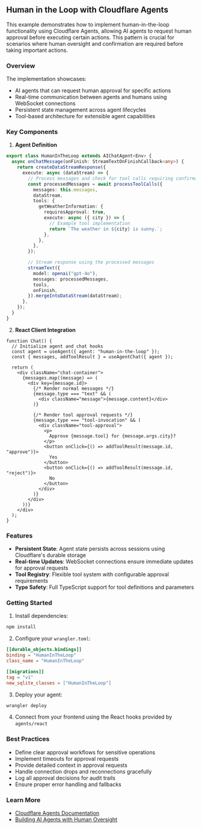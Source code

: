 ## Human in the Loop with Cloudflare Agents

This example demonstrates how to implement human-in-the-loop functionality using Cloudflare Agents, allowing AI agents to request human approval before executing certain actions. This pattern is crucial for scenarios where human oversight and confirmation are required before taking important actions.

### Overview

The implementation showcases:

- AI agents that can request human approval for specific actions
- Real-time communication between agents and humans using WebSocket connections
- Persistent state management across agent lifecycles
- Tool-based architecture for extensible agent capabilities

### Key Components

1. **Agent Definition**

```ts
export class HumanInTheLoop extends AIChatAgent<Env> {
  async onChatMessage(onFinish: StreamTextOnFinishCallback<any>) {
    return createDataStreamResponse({
      execute: async (dataStream) => {
        // Process messages and check for tool calls requiring confirmation
        const processedMessages = await processToolCalls({
          messages: this.messages,
          dataStream,
          tools: {
            getWeatherInformation: {
              requiresApproval: true,
              execute: async ({ city }) => {
                // Example tool implementation
                return `The weather in ${city} is sunny.`;
              },
            },
          },
        });

        // Stream response using the processed messages
        streamText({
          model: openai("gpt-4o"),
          messages: processedMessages,
          tools,
          onFinish,
        }).mergeIntoDataStream(dataStream);
      },
    });
  }
}
```

2. **React Client Integration**

```tsx
function Chat() {
  // Initialize agent and chat hooks
  const agent = useAgent({ agent: "human-in-the-loop" });
  const { messages, addToolResult } = useAgentChat({ agent });

  return (
    <div className="chat-container">
      {messages.map((message) => (
        <div key={message.id}>
          {/* Render normal messages */}
          {message.type === "text" && (
            <div className="message">{message.content}</div>
          )}

          {/* Render tool approval requests */}
          {message.type === "tool-invocation" && (
            <div className="tool-approval">
              <p>
                Approve {message.tool} for {message.args.city}?
              </p>
              <button onClick={() => addToolResult(message.id, "approve")}>
                Yes
              </button>
              <button onClick={() => addToolResult(message.id, "reject")}>
                No
              </button>
            </div>
          )}
        </div>
      ))}
    </div>
  );
}
```

### Features

- **Persistent State**: Agent state persists across sessions using Cloudflare's durable storage
- **Real-time Updates**: WebSocket connections ensure immediate updates for approval requests
- **Tool Registry**: Flexible tool system with configurable approval requirements
- **Type Safety**: Full TypeScript support for tool definitions and parameters

### Getting Started

1. Install dependencies:

```bash
npm install
```

2. Configure your `wrangler.toml`:

```toml
[[durable_objects.bindings]]
binding = "HumanInTheLoop"
class_name = "HumanInTheLoop"

[[migrations]]
tag = "v1"
new_sqlite_classes = ["HumanInTheLoop"]
```

3. Deploy your agent:

```bash
wrangler deploy
```

4. Connect from your frontend using the React hooks provided by `agents/react`

### Best Practices

- Define clear approval workflows for sensitive operations
- Implement timeouts for approval requests
- Provide detailed context in approval requests
- Handle connection drops and reconnections gracefully
- Log all approval decisions for audit trails
- Ensure proper error handling and fallbacks

### Learn More

- [Cloudflare Agents Documentation](https://developers.cloudflare.com/agents/)
- [Building AI Agents with Human Oversight](https://developers.cloudflare.com/agents/concepts/human-in-the-loop/)
